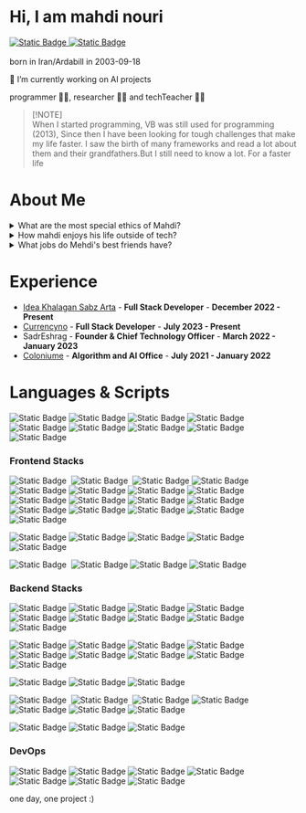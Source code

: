 # Hi, I am mahdi nouri

<a href="https://t.me/call_me_nouh">
<img alt="Static Badge" src="https://img.shields.io/badge/-Telegram-000?style=plastic&logo=telegram&cacheSeconds=hello.com">
</a>
<a href="mailto:algo.mahdi.nouri@gmail.com">
 <img alt="Static Badge" src="https://img.shields.io/badge/-mail-000?style=plastic&logo=gmail&cacheSeconds=hello.com">
</a>


</br>
</br>
born in Iran/Ardabill in 2003-09-18

🔭 I’m currently working on AI projects

programmer 👨‍💻, researcher 🧑‍🔬 and techTeacher 🧑‍🏫

> [!NOTE]\
> When I started programming, VB was still used for programming (2013), Since then I have been looking for tough challenges that make my life faster. I saw the birth of many frameworks and read a lot about them and their grandfathers.But I still need to know a lot. For a faster life


# About Me
<details>
 <summary>What are the most special ethics of Mahdi?</summary>
 <br />
  He is tireless ⏳💪🔥 
 <br />
  He has a lot of patience and keeps his composure at all times 🤌⏳🙇🏻
 <br />
  He does not act until he is sure of something ✅🎯🔮
 <br />
  He wants the best things, he is never satisfied with less (he is a perfectionist) 💎⚠️💯
</details>
<details>
 <summary>How mahdi enjoys his life outside of tech?</summary>
 <br />
  Spending time with friends 👦🎉👨
 <br />
  Watch the movie and toons 🧚‍♀️🐉🍕
 <br />
  Read books and papers 📖🌟🚀
</details>

<details>
 <summary>What jobs do Mehdi's best friends have?</summary>
 <br />
  Doctor 👨🏻‍⚕️🩺🏥
 <br />
  Neurologist 🧠👨🏻‍⚕️🔍
 <br />
  CoffeeMan 🤎☕🧋
</details>


# Experience

- [Idea Khalagan Sabz Arta](https://rasm.io/company/14009723830/%D8%B4%D8%B1%DA%A9%D8%AA%20%D8%A7%DB%8C%D8%AF%D9%87%20%D8%AE%D9%84%D8%A7%D9%82%D8%A7%D9%86%20%D8%B3%D8%A8%D8%B2%20%D8%A2%D8%B1%D8%AA%D8%A7/) - <b>Full Stack Developer</b> - <b>December 2022 - Present</b>
- [Currencyno](https://Currencyno.com/) - <b>Full Stack Developer</b> - <b>July 2023 - Present</b>
- SadrEshrag - <b>Founder & Chief Technology Officer</b> - <b>March 2022 - January 2023</b>
- [Coloniume](https://coloniume.org/) - <b>Algorithm and AI Office</b> - <b>July 2021 - January 2022</b>



# Languages & Scripts
![Static Badge](https://img.shields.io/badge/-javascript-000?style=for-the-badge&logo=javascript&logoColor=white&color=%23F7DF1E)
![Static Badge](https://img.shields.io/badge/-typescript-000?style=for-the-badge&logo=typescript&logoColor=white&color=%233178C6)
![Static Badge](https://img.shields.io/badge/-dart-000?style=for-the-badge&logo=dart&logoColor=white)
![Static Badge](https://img.shields.io/badge/-python-000?style=for-the-badge&logo=python&logoColor=white&color=%233776AB)
![Static Badge](https://img.shields.io/badge/-C%23-000?style=for-the-badge&logo=csharp&logoColor=white&color=%23512BD4)
![Static Badge](https://img.shields.io/badge/-Bash_script-000?style=for-the-badge&logo=csharp&logoColor=white&color=%234EAA25)
![Static Badge](https://img.shields.io/badge/-HTML-000?style=for-the-badge&logo=html5&logoColor=white&color=%23E34F26)
![Static Badge](https://img.shields.io/badge/-css-000?style=for-the-badge&logo=css3&logoColor=white&color=%231572B6)
![Static Badge](https://img.shields.io/badge/-php-000?style=for-the-badge&logo=php&logoColor=white&color=%23777BB4)


### Frontend Stacks
![Static Badge](https://img.shields.io/badge/-Stacks-000?style=for-the-badge&logo=javascript&label=javascript%20base&color=%23F7DF1E)&nbsp;
![Static Badge](https://img.shields.io/badge/-Stacks-000?style=for-the-badge&logo=typescript&label=Typescript%20base&color=%233178C6)&nbsp; 
![Static Badge](https://img.shields.io/badge/-React-000?style=flat&logo=react)
![Static Badge](https://img.shields.io/badge/-Next.js-000?style=flat&logo=nextdotjs)
![Static Badge](https://img.shields.io/badge/-React--Native-000?style=flat&logo=react&logoColor=white)
![Static Badge](https://img.shields.io/badge/-Electron-000?style=flat&logo=electron)
![Static Badge](https://img.shields.io/badge/-Jest-000?style=flat&logo=jest)
![Static Badge](https://img.shields.io/badge/-Eedux-000?style=flat&logo=redux)
![Static Badge](https://img.shields.io/badge/-React--Router-000?style=flat&logo=reactrouter)
![Static Badge](https://img.shields.io/badge/-Chart.js-000?style=flat&logo=chartdotjs)
![Static Badge](https://img.shields.io/badge/-MUI-000?style=flat&logo=mui)
![Static Badge](https://img.shields.io/badge/-Antd-000?style=flat&logo=antdesign)
![Static Badge](https://img.shields.io/badge/-Axios-000?style=flat&logo=axios)
![Static Badge](https://img.shields.io/badge/-Tailwindcss-000?style=flat&logo=tailwindcss)
![Static Badge](https://img.shields.io/badge/-.ENV-000?style=flat&logo=dotenv)
![Static Badge](https://img.shields.io/badge/-Expo-000?style=flat&logo=expo)
![Static Badge](https://img.shields.io/badge/-Storybook-000?style=flat&logo=storybook)

![Static Badge](https://img.shields.io/badge/-Stacks-000?style=for-the-badge&label=UIUX)
![Static Badge](https://img.shields.io/badge/-Figma-000?style=flat&logo=figma)
![Static Badge](https://img.shields.io/badge/-Adobe--XD-000?style=flat&logo=adobexd)
![Static Badge](https://img.shields.io/badge/-Adobe--Illustrator-000?style=flat&logo=adobeillustrator)
![Static Badge](https://img.shields.io/badge/-Adobe--Photoshop-000?style=flat&logo=adobephotoshop)


![Static Badge](https://img.shields.io/badge/-Stacks-000?style=for-the-badge&label=another&color=%233C8527)&nbsp;
![Static Badge](https://img.shields.io/badge/-Dart-000?style=flat&logo=dart)
![Static Badge](https://img.shields.io/badge/-Flutter-000?style=flat&logo=flutter)
![Static Badge](https://img.shields.io/badge/-PHP-000?style=flat&logo=php)



### Backend Stacks

![Static Badge](https://img.shields.io/badge/-Stacks-000?style=for-the-badge&logo=python&label=python%20base&color=%233776AB)
![Static Badge](https://img.shields.io/badge/-pytest-000?style=flat&logo=pytest)
![Static Badge](https://img.shields.io/badge/-Django-000?style=flat&logo=django)
![Static Badge](https://img.shields.io/badge/-Flask-000?style=flat&logo=flask)
![Static Badge](https://img.shields.io/badge/-Fastapi-000?style=flat&logo=fastapi)
![Static Badge](https://img.shields.io/badge/-Scrapy-000?style=flat&logo=scrapy)
![Static Badge](https://img.shields.io/badge/-pypi-000?style=flat&logo=pypi)
![Static Badge](https://img.shields.io/badge/-rest--frame--work-000?style=flat&logo=python)
![Static Badge](https://img.shields.io/badge/-Raspberry--Pi-000?style=flat&logo=raspberrypi)

![Static Badge](https://img.shields.io/badge/-Stacks-000?style=for-the-badge&label=Data%20base)
![Static Badge](https://img.shields.io/badge/-Oracle-000?style=flat&logo=oracle)
![Static Badge](https://img.shields.io/badge/-postgresql-000?style=flat&logo=postgresql)
![Static Badge](https://img.shields.io/badge/-mysql-000?style=flat&logo=mysql)
![Static Badge](https://img.shields.io/badge/-sqlite-000?style=flat&logo=sqlite)
![Static Badge](https://img.shields.io/badge/-microsoftsqlserver-000?style=flat&logo=microsoftsqlserver)
![Static Badge](https://img.shields.io/badge/-mariadb-000?style=flat&logo=mariadb)
![Static Badge](https://img.shields.io/badge/-mongodb-000?style=flat&logo=mongodb)
![Static Badge](https://img.shields.io/badge/-graphql-000?style=flat&logo=graphql)

![Static Badge](https://img.shields.io/badge/-Stacks-000?style=for-the-badge&label=Cloud&color=%23F38020)
![Static Badge](https://img.shields.io/badge/-AWS-000?style=flat&logo=amazonaws)
![Static Badge](https://img.shields.io/badge/-minio-000?style=flat&logo=minio)


![Static Badge](https://img.shields.io/badge/-Stacks-000?style=for-the-badge&logo=javascript&label=javascript%20base&color=%23F7DF1E)&nbsp;
![Static Badge](https://img.shields.io/badge/-Stacks-000?style=for-the-badge&logo=typescript&label=Typescript%20base&color=%233178C6)&nbsp;
![Static Badge](https://img.shields.io/badge/-Node.js-000?style=flat&logo=nodedotjs)
![Static Badge](https://img.shields.io/badge/-Express-000?style=flat&logo=express)
![Static Badge](https://img.shields.io/badge/-Nodemon-000?style=flat&logo=nodemon)
![Static Badge](https://img.shields.io/badge/-Tsnode-000?logo=tsnode)
![Static Badge](https://img.shields.io/badge/-Next.js-000?style=flat&logo=nextdotjs)

![Static Badge](https://img.shields.io/badge/-Stacks-000?style=for-the-badge&logo=php&label=PHP%20base&color=%23777BB4)
![Static Badge](https://img.shields.io/badge/-Laravel-000?style=flat&logo=laravel)
![Static Badge](https://img.shields.io/badge/-Yii2-000?style=flat&logo=php)

### DevOps 

![Static Badge](https://img.shields.io/badge/-circle--ci-000?style=flat&logo=circleci)
![Static Badge](https://img.shields.io/badge/-git-000?style=flat&logo=git)
![Static Badge](https://img.shields.io/badge/-github-000?style=flat&logo=github)
![Static Badge](https://img.shields.io/badge/-githubactions-000?style=flat&logo=githubactions)
![Static Badge](https://img.shields.io/badge/-gitlab-000?style=flat&logo=gitlab)
![Static Badge](https://img.shields.io/badge/-docker-000?style=flat&logo=docker)
![Static Badge](https://img.shields.io/badge/-kubernetes-000?style=flat&logo=kubernetes)

</details>

one day, one project :)
